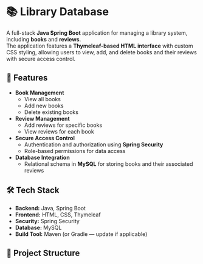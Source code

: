 # 📚 Library Database

A full-stack **Java Spring Boot** application for managing a library system, including **books** and **reviews**.  
The application features a **Thymeleaf-based HTML interface** with custom CSS styling, allowing users to view, add, and delete books and their reviews with secure access control.

## 🚀 Features

- **Book Management**
  - View all books
  - Add new books
  - Delete existing books
- **Review Management**
  - Add reviews for specific books
  - View reviews for each book
- **Secure Access Control**
  - Authentication and authorization using **Spring Security**
  - Role-based permissions for data access
- **Database Integration**
  - Relational schema in **MySQL** for storing books and their associated reviews

## 🛠️ Tech Stack

- **Backend:** Java, Spring Boot
- **Frontend:** HTML, CSS, Thymeleaf
- **Security:** Spring Security
- **Database:** MySQL
- **Build Tool:** Maven (or Gradle — update if applicable)

## 📂 Project Structure
